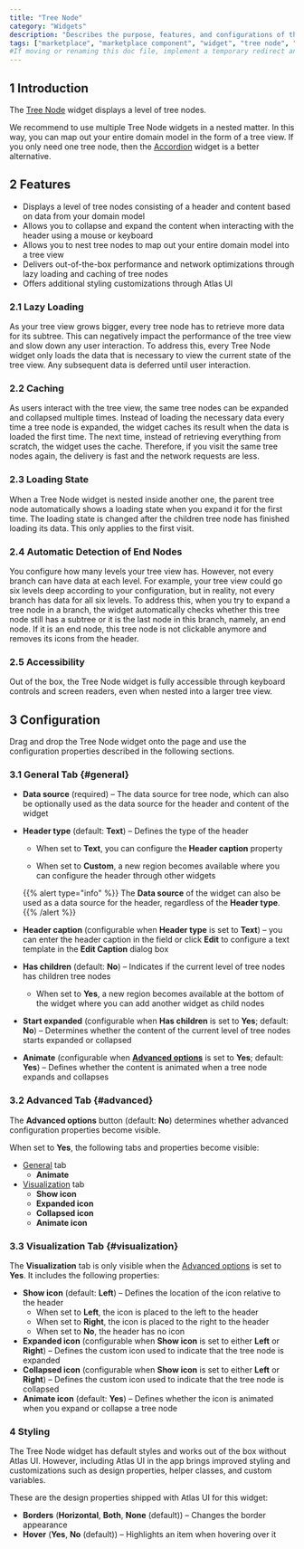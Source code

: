 ```yaml
---
title: "Tree Node"
category: "Widgets"
description: "Describes the purpose, features, and configurations of the Tree Node widget which is available in the Mendix Marketplace."
tags: ["marketplace", "marketplace component", "widget", "tree node", "bootstrap", "platform support"]
#If moving or renaming this doc file, implement a temporary redirect and let the respective team know they should update the URL in the product. See Mapping to Products for more details.
---
```


## 1 Introduction

<!-- TODO: Include marketplace link after the widget has been released -->
The [Tree Node]() widget displays a level of tree nodes.

We recommend to use multiple Tree Node widgets in a nested matter. In this way, you can map out your entire domain model in the form of a tree view. If you only need one tree node, then the [Accordion](https://docs.mendix.com/appstore/widgets/accordion) widget is a better alternative.

## 2 Features

* Displays a level of tree nodes consisting of a header and content based on data from your domain model
* Allows you to collapse and expand the content when interacting with the header using a mouse or keyboard
* Allows you to nest tree nodes to map out your entire domain model into a tree view
* Delivers out-of-the-box performance and network optimizations through lazy loading and caching of tree nodes
* Offers additional styling customizations through Atlas UI

### 2.1 Lazy Loading

As your tree view grows bigger, every tree node has to retrieve more data for its subtree. This can negatively impact the performance of the tree view and slow down any user interaction. To address this, every Tree Node widget only loads the data that is necessary to view the current state of the tree view. Any subsequent data is deferred until user interaction.

### 2.2 Caching

As users interact with the tree view, the same tree nodes can be expanded and collapsed multiple times. Instead of loading the necessary data every time a tree node is expanded, the widget caches its result when the data is loaded the first time. The next time, instead of retrieving everything from scratch, the widget uses the cache. Therefore, if you visit the same tree nodes again, the delivery is fast and the network requests are less.

### 2.3 Loading State

When a Tree Node widget is nested inside another one, the parent tree node automatically shows a loading state when you expand it for the first time. The loading state is changed after the children tree node has finished loading its data. This only applies to the first visit.

### 2.4 Automatic Detection of End Nodes

You configure how many levels your tree view has. However, not every branch can have data at each level. For example, your tree view could go six levels deep according to your configuration, but in reality, not every branch has data for all six levels. To address this, when you try to expand a tree node in a branch, the widget automatically checks whether this tree node still has a subtree or it is the last node in this branch, namely, an end node. If it is an end node, this tree node is not clickable anymore and removes its icons from the header.

### 2.5 Accessibility

Out of the box, the Tree Node widget is fully accessible through keyboard controls and screen readers, even when nested into a larger tree view.

## 3 Configuration

Drag and drop the Tree Node widget onto the page and use the configuration properties described in the following sections.

### 3.1 General Tab {#general}

* **Data source** (required) – The data source for tree node, which can also be optionally used as the data source for the header and content of the widget

* **Header type** (default: **Text**) – Defines the type of the header

  * When set to **Text**, you can configure the **Header caption** property

  * When set to **Custom**, a new region becomes available where you can configure the header through other widgets

   {{% alert type="info" %}}
   The **Data source** of the widget can also be used as a data source for the header, regardless of the **Header type**.
   {{% /alert %}}

* **Header caption** (configurable when **Header type** is set to **Text**) – you can enter the header caption in the field or click **Edit** to configure a text template in the **Edit Caption** dialog box

* **Has children** (default: **No**) – Indicates if the current level of tree nodes has children tree nodes

  * When set to **Yes**, a new region becomes available at the bottom of the widget where you can add another widget as child nodes

* **Start expanded** (configurable when **Has children** is set to **Yes**; default: **No**) – Determines whether the content of the current level of tree nodes starts expanded or collapsed

* **Animate** (configurable when [**Advanced options**](#advanced) is set to **Yes**; default: **Yes**) – Defines whether the content is animated when a tree node expands and collapses

### 3.2 Advanced Tab {#advanced}

The **Advanced options** button (default: **No**) determines whether advanced configuration properties become visible.

When set to **Yes**, the following tabs and properties become visible:

* [General](#general) tab
  * **Animate**
* [Visualization](#visualization) tab
	* **Show icon**
	* **Expanded icon**
	* **Collapsed icon**
	* **Animate icon**

### 3.3 Visualization Tab {#visualization}

The **Visualization** tab is only visible when the [Advanced options](#advanced) is set to **Yes**. It includes the following properties:

* **Show icon** (default: **Left**) – Defines the location of the icon relative to the header
  * When set to **Left**, the icon is placed to the left to the header 
  * When set to **Right**, the icon is placed to the right to the header
  * When set to **No**, the header has no icon
* **Expanded icon** (configurable when **Show icon** is set to either **Left** or **Right**) – Defines the custom icon used to indicate that the tree node is expanded
* **Collapsed icon** (configurable when **Show icon** is set to either **Left** or **Right**) – Defines the custom icon used to indicate that the tree node is collapsed
* **Animate icon** (default: **Yes**) – Defines whether the icon is animated when you expand or collapse a tree node

### 4 Styling

The Tree Node widget has default styles and works out of the box without Atlas UI. However, including Atlas UI in the app brings improved styling and customizations such as design properties, helper classes, and custom variables.

These are the design properties shipped with Atlas UI for this widget:

* **Borders** (**Horizontal**, **Both**, **None** (default)) – Changes the border appearance
* **Hover** (**Yes**, **No** (default)) – Highlights an item when hovering over it
